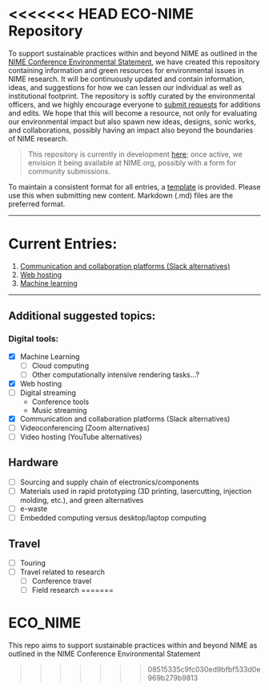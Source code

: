 <<<<<<< HEAD
ECO-NIME Repository
===================

To support sustainable practices within and beyond NIME as outlined in the [NIME Conference Environmental Statement](https://www.nime.org/environment/), we have created this repository containing information and green resources for environmental issues in NIME research. It will be continuously updated and contain information, ideas, and suggestions for how we can lessen our individual as well as institutional footprint. The repository is softly curated by the environmental officers, and we highly encourage everyone to <a href="mailto:raul@raulmasu.org?subject=ECO_NIME new submission">submit requests</a> for additions and edits. We hope that this will become a resource, not only for evaluating our environmental impact but also spawn new ideas, designs, sonic works, and collaborations, possibly having an impact also beyond the boundaries of NIME research.

> This repository is currently in development [here](https://gitlab.com/raulmasu/ECO_NIME); once active, we envision it being available at NIME.org, possibly with a form for community submissions. 

To maintain a consistent format for all entries, a [template](template.md) is provided. Please use this when submitting new content. Markdown (.md) files are the preferred format. 

----

# Current Entries: 

1. [Communication and collaboration platforms (Slack alternatives)](communication_chat_platform.md)
2. [Web hosting](green_hosting.md)
3. [Machine learning](machine_learning.md)

----

## Additional suggested topics: 

### Digital tools: 

- [x] Machine Learning
    - [ ] Cloud computing
    - [ ] Other computationally intensive rendering tasks...? 
- [x] Web hosting
- [ ] Digital streaming 
    - Conference tools
    - Music streaming
- [x] Communication and collaboration platforms (Slack alternatives)
- [ ] Videoconferencing (Zoom alternatives)
- [ ] Video hosting (YouTube alternatives)
## Hardware

- [ ] Sourcing and supply chain of electronics/components
- [ ] Materials used in rapid prototyping (3D printing, lasercutting, injection molding, etc.), and green alternatives
- [ ] e-waste
- [ ] Embedded computing versus desktop/laptop computing

## Travel

- [ ] Touring
- [ ] Travel related to research
    - [ ] Conference travel
    - [ ] Field research
=======
# ECO_NIME
  This repo aims to support sustainable practices within and beyond NIME as outlined in the NIME Conference Environmental Statement
>>>>>>> 08515335c9fc030ed9bfbf533d0e969b279b9813
